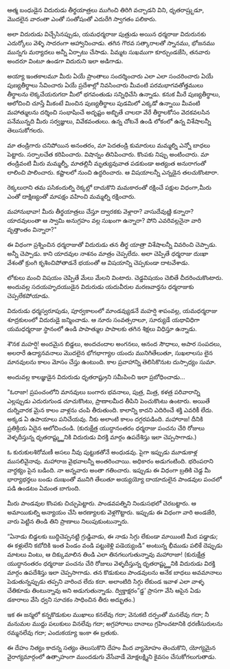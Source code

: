 ﻿ఆత్మ బంధుడైన విదురుడు తీర్థయాత్రలు ముగించి తిరిగి వచ్చాడని విని, ధృతరాష్ర్టుడూ, మొదలైన వారంతా ఎంతో సంతోషంతో ఎదురేగి స్వాగతం పలికారు. 

అలా విదురుడు విచ్చేసినప్పుడు, యమధర్మరాజు పుత్రుడు అయిన ధర్మరాజు విదురునకు ఎదుర్కోలు వెళ్ళి సాదరంగా ఆహ్వానించాడు. తగిన గౌరవ సత్కారాలతో స్నానము, భోజనము మున్నగు మర్యాదలు అన్నీ ఏర్పాటు చేసాడు. పిమ్మట సుఖముగా కూర్చుండజేసి, తనవారు అందరూ వింటూ ఉండగా విదురుని ఇలా అడిగాడు. 

అయ్యా ఇంతకాలమూ మీరు ఏయే ప్రాంతాలు సందర్శించారు ఎలా ఎలా సంచరించారు ఏయే పుణ్యతీర్థాలు సేవించారు ఏయే ప్రదేశాల్లో నివసించారు మీవంటి పరమభాగవతోత్తములు తీర్థాలను లెక్కచేయరుగదా మీలో భగవంతుడు సన్నిధిచేసి ఉన్నాడు. కనుక మీరే పుణ్యతీర్థాలు, ఆలోచించి చూస్తే మీకంటే మించిన పుణ్యతీర్థాలు పుడమిలో ఎక్కడో ఉన్నాయి మీవంటి మహాత్ములను దర్శించి సంభాషించే అదృష్టం అబ్భితే చాలదా వేరే తీర్థాలకోసం వెదకవలసిన పనేమున్నది మీరు సర్వజ్ఞులు, వివేకవంతులు. ఉన్న చోటనే ఉండి లోకంలో ఉన్న విశేషాలన్నీ తెలుసుకోగలరు. 

మా తండ్రిగారు చనిపోయిన అనంతరం, మా పెదతండ్రి కుమారులు మమ్మల్ని ఎన్నో బాధలు పెట్టారు. సర్పాలచేత కరిపించారు. విషాన్నం తినిపించారు. కొంపకు నిప్పు అంటించారు. మా తండ్రివంటి మీరు మమ్మల్నీ, మాతల్లినీ మృత్యువువాత పడకుండా అత్యంత అనురాగంతో లాలించి పాలించారు. కష్టాలలో నుంచి ఉద్ధరించారు. ఆ విషయాలన్నీ ఎన్నడైన తలచుకొంటారా. 

రెక్కలురాని తమ పసికందుల్ని రెక్కల్లో దాచుకొని మమకారంతో రక్షించే పక్షుల విధంగా,మీరు ఎంతో దాక్షిణ్యంతో మాపక్షం వహించి మమ్మల్ని రక్షించారు. 

మహానుభావా! మీరు తీర్థయాత్రలు చేస్తూ ద్వారకకు వెళ్లారా? వాసుదేవుణ్ణి కన్నారా? యాదవులంతా ఆ స్వామి అనుగ్రహం వల్ల సుఖంగా ఉన్నారా? పోని ఎవరివల్లనైనా వారి వృత్తాంతం విన్నారా?" 

ఈ విధంగా ప్రశ్నించిన ధర్మరాజుతో విదురుడు తన తీర్థ యాత్రా విశేషాలన్నీ వివరించి చెప్పాడు. అన్నీ చెప్పాడు. కాని యాదవుల నాశనం మాత్రం చెప్పలేదు. అలా చెప్పితే ధర్మరాజు దుఃఖా వేశంతో క్రుంగి కృశించిపోతాడనే భయంతో ఆ విషయాన్ని చెప్పకుండా దాటవేశాడు. 

లోకులు మంచి విషయం చెప్పితే మేలు మేలని వింటారు. చెడ్డవిషయం చెబితే చీదరించుకొంటారు. అందువల్ల సదయహృదయుడైన విదురుడు యదువీరుల మరణవార్తను ధర్మరాజుకు చెప్పలేకపోయాడు. 

విదురుడు ధర్మస్వరూపుడు, పూర్వకాలంలో మాండవ్యుడనే మహర్షి శాపంవల్ల, యమధర్మరాజు శూద్రకులంలో విదురుడై జన్మించాడు. ఆ నూరు సంవత్సరాలూ, సూర్యుడే యథావిధిగా యమధర్మరాజు స్థానంలో ఉండి పాపాత్ముల పాపాలకు తగిన శిక్షలు విధిస్తూ ఉన్నాడు. 

శౌనక మహర్షి! అందమైన బిడ్డలు, అందచందాల అంగనలు, ఆనంద సౌధాలు, అపార సంపదలు, అలరారే ఉద్యానవనాలు మొదలైన భోగభాగ్యాల యందు మునిగితేలుతూ, సుఖలాలసు లైన మానవులను కాలం మోసం చేస్తు ఉంటుంది. కాల ప్రవాహాన్ని తెలిసికొనుట దుస్సాధ్యం సుమా. 

అందువల్ల కాలజ్ఞుడైన విదురుడు ధృతరాష్ట్రుని సమీపించి ఇలా ప్రబోధించాడు... 

"ఓరాజా! ప్రపంచంలోని మానవులు బంగారు భవనాలు, పుత్ర, మిత్ర, కళత్ర పరివారాన్ని ఎల్లప్పుడు ఎదురుగుండ చూచుకొంటు, ప్రాణాలమీద తీపిని పెంచుకొంటు ఉంటారు. అయితే దుర్నివారక మైన కాలం వాళ్లను చంపి తీరుతుంది. కాలాన్ని కాదని ఎదిరించే శక్తి ఎవరికీ లేదు. అక్కడ ఏ ఉపాయాలు పనిచేయవు. నీకు అలాంటి కాలం దగ్గరపడింది. మహారాజ! దీనికి ప్రతిక్రియ ఏదైన ఆలోచించండి. 
(కురుక్షేత్ర యుద్ధానంతరం ధర్మరాజు పంచను చేరి రోజులు వెళ్ళదీస్తున్న ధృతరాష్ట్ఱ్ఱునికి విదురుడు విరక్తి మార్గం ఉపదేశిస్తు ఇలా చెప్పసాగాడు.) 

ఓ కురుకులశిరోమణీ అసలు నీవు పుట్టుకతోనే అంధుడవు. పైగా ఇప్పుడు మూడుకాళ్ల ముసలివైనావు. మహారాజ వైభవాలన్నీ అంతరించాయి. అధికారం అడుగంటింది. భరింపరాని వార్ధక్యం పైన బడింది. నా అన్నవారు అంతా గతించారు. ఇప్పుడు ఈ విధంగా బ్రతికి చెడ్డ మీ భార్యాభర్తలు బండు దుఃఖంతో మునిగి తేలుతూ అయ్యయ్యో దాయాదులైన పాండవుల పంచలో పడి ఉండటం ఏమంత బాగుంది. 

మీరు పాండవుల కొంపకు చిచ్చుపెట్టారు. పాండవపత్నిని నిండుసభలో చెరబట్టారు. ఆ అమాయికుల్ని అన్యాయం చేసి అరణ్యాలకు వెళ్లగొట్టారు. ఇప్పుడు ఈ విధంగా వారి అండజేరి, వారు పెట్టిన తిండి తిని ప్రాణాలు నిలుపుకుంటున్నారు. 

“ఏనాడు బిడ్డలకు బుద్ధిచెప్పనట్టి గ్రుడ్డివాడు, ఈ నాడు సిగ్గు లేకుండా మాయింటి మీద పడ్డాడు; ఈ కళ్లులేని కబోదికి ఇంత పిండం వండి పట్టుకెళ్లి పడెయ్యండి” అంటున్న భీముడు పలికే దెప్పుడు మాటలు వింటు, ఆ దిక్కుమాలిన తిండి ఎలా తినగలుగుతున్నావు మహారాజా! 
(కురుక్షేత్ర యుద్ధానంతరం ధర్మరాజు పంచను చేరి రోజులు వెళ్ళదీస్తున్న ధృతరాష్ట్ఱ్ఱునికి విదురుడు విరక్తి మార్గం ఉపదేశిస్తు ఇలా చెప్పసాగాడు. తన కొడుకులు పాండవులను అనేక బాధలు అవమానాలు పెడుతున్నప్పుడు తప్పని వారించ లేదు కదా. అలాంటిది సిగ్గు లేకుండ ఇవాళ ఎలా వాళ్ళ చేతికూడు తింటున్నావు అని అడుగుతున్నాడు. ద్విక్తాక్షరం”డ్డ’ ప్రాసగా వేసి ఆపైన ఏడు డకారాలు వేసి ధ్వని సూచకం సాధించిన తీరు అద్భుతం.) 

ఇక ఈ జన్మలో కన్నకొడుకుల ముఖాలు కనలేవు గదా; వెనుకటి దర్పంతో మనలేవు గదా; నీ మనుమల ముద్దు పలుకులు వినలేవు గదా; అగ్రహారాలు దానాలు గ్రహించటానికి ధరణీసురులను రమ్మనలేవు గదా; ఎందుకయ్యా ఇంకా ఈ బ్రతుకు. 

ఈ దేహం నిత్యం కాదన్న సత్యం తెలుసుకొని దేహం మీద వ్యామోహం తెంచుకొని, యోగ్యమైన వైరాగ్యమార్గంలో ఉత్సాహంగా ముందడుగు వేసేవాడే మోక్షలక్ష్మిని కైవసం చేసుకోగలుగుతాడు. 


